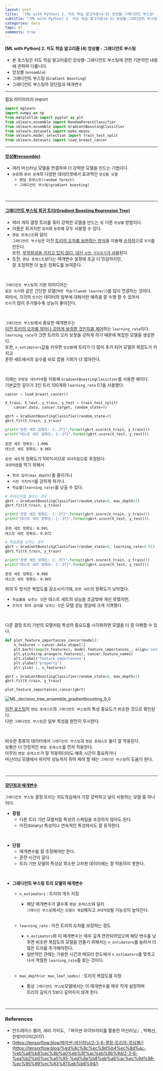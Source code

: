 ```yaml
---
layout: post
title:  "[ML with Python] 2. 지도 학습 알고리즘(4-3) 앙상블-그래디언트 부스팅"
subtitle: "[ML with Python] 2. 지도 학습 알고리즘(4-3) 앙상블-그래디언트 부스팅"
categories: data
tags: ml
comments: true
---
```

#### [ML with Python] 2. 지도 학습 알고리즘 (4) 앙상블 - 그래디언트 부스팅
- 본 포스팅은 지도 학습 알고리즘인 앙상블-그래디언트 부스팅에 관한 기본적인 내용에 관하여 다룹니다.
- 앙상블 (`ensemble`)
- 그래디언트 부스팅 (`Gradient Boosting`)
- 그래디언트 부스팅의 장단점과 매개변수

___

필요 라이브러리 import

```python
import mglearn
import numpy as np
from matplotlib import pyplot as plt
from sklearn.ensemble import RandomForestClassifier
from sklearn.ensemble import GradientBoostingClassifier
from sklearn.datasets import make_moons
from sklearn.model_selection import train_test_split
from sklearn.datasets import load_breast_cancer
```

---

#### <u>앙상블(ensemble)</u>

- 여러 머신러닝 모델을 연결하여 더 강력한 모델을 만드는 기법이다.
- `분류`와 `회귀 문제`의 다양한 데이터셋에서 효과적인 `앙상블 모델`
    - `랜덤 포레스트(random forest)`
    - `그래디언트 부스팅(gradient boosting)`

<br>

---

#### <u>그래디언트 부스팅 회귀 트리(Gradient Boosting Regression Tree)</u>

- 여러 개의 결정 트리를 묶어 강력한 모델을 만드는 또 다른 `앙상블` 방법이다.
- 이름은 회귀지만 `회귀`와 `분류`에 모두 사용할 수 있다.
- `랜덤 포레스트`와 달리<br> `그래디언트 부스팅`은 이전 <u>트리의 오차를 보완하는 방식</u>을 이용해 <u>순차적</u>으로 `트리`를 만든다.<br>또한, <u>무작위성을 가지고 있지 않다. 대신 `사전 가지치기`가 사용</u>된다.
- 또한, `랜덤 포레스트`보다는 매개변수 설정에 조금 더 민감하지만,<br>잘 조정하면 더 높은 정확도를 보여준다.

<br>

`그래디언트 부스팅`의 기본 아이디어는<br>
`얕은 트리`와 같은 간단한 모델(`약한 학습기(weak learner)`)를 많이 연결하는 것이다.<br>
따라서, 각각의 `트리`는 데이터의 일부에 대해서만 예측을 잘 수행 할 수 있어서<br>
`트리`가 많이 추가될수록 성능이 좋아진다.

<br>

`그래디언트 부스팅`에서 중요한 매개변수는<br>
<u>이전 트리의 오차를 얼마나 강하게 보정할 것인지를 제어</u>하는 `learning_rate`이다.<br>
`learning_rate`가 크면 트리의 오차 보정을 강하게 하기 때문에 복잡한 모델을 생성한다.<br>
또한, `n_estimators`값을 키우면 `앙상블`에 트리가 더 많이 추가 되어 모델의 복잡도가 커지고<br>
훈련 세트에서의 실수를 바로 잡을 기회가 더 많아진다.

<br>

아래는 `유방암 데이터셋`을 이용해 `GradientBoostingClassifier`를 사용한 예이다.<br>
기본값인 깊이가 3인 트리 100개와 `learning_rate` 0.1을 사용했다.


```python
cancer = load_breast_cancer()

X_train, X_test, y_train, y_test = train_test_split(
    cancer.data, cancer.target, random_state=0)

gbrt = GradientBoostingClassifier(random_state=0)
gbrt.fit(X_train, y_train)

print("훈련 세트 정확도: {:.3f}".format(gbrt.score(X_train, y_train)))
print("테스트 세트 정확도: {:.3f}".format(gbrt.score(X_test, y_test)))
```

    훈련 세트 정확도: 1.000
    테스트 세트 정확도: 0.965
    

`훈련 세트`의 정확도가 100%이므로 `과대적합`으로 추정된다.<br>
`과대적합`을 막기 위해서 
- `최대 깊이(max_depth)`를 줄이거나
- `사전 가지치기`를 강하게 하거나
- `학습률(learning_rate)`를 낮출 수 있다.


```python
# 최대깊이를 줄이는 경우
gbrt = GradientBoostingClassifier(random_state=0, max_depth=1)
gbrt.fit(X_train, y_train)

print("훈련 세트 정확도: {:.3f}".format(gbrt.score(X_train, y_train)))
print("테스트 세트 정확도: {:.3f}".format(gbrt.score(X_test, y_test)))
```

    훈련 세트 정확도: 0.991
    테스트 세트 정확도: 0.972
    


```python
# 학습률을 낮추는 경우
gbrt = GradientBoostingClassifier(random_state=0, learning_rate=0.01)
gbrt.fit(X_train, y_train)

print("훈련 세트 정확도: {:.3f}".format(gbrt.score(X_train, y_train)))
print("테스트 세트 정확도: {:.3f}".format(gbrt.score(X_test, y_test)))
```

    훈련 세트 정확도: 0.988
    테스트 세트 정확도: 0.965
    

위의 두 방식은 복잡도를 감소시키기에, `훈련 세트`의 정확도가 낮아졌다.<br>
- `학습률을 낮추는 것`은 테스트 세트의 성능을 조금밖에 개선 못했지만,<br>
- `트리의 최대 깊이를 낮추는 것`은 모델 성능 향상에 크게 기여했다.

<br>

다른 결정 트리 기반의 모델처럼 특성의 중요도를 시각화하면 모델을 더 잘 이해할 수 있다.<br>


```python
def plot_feature_importances_cancer(model):
    n_features = cancer.data.shape[1]
    plt.barh(range(n_features), model.feature_importances_, align='center')
    plt.yticks(np.arange(n_features), cancer.feature_names)
    plt.xlabel("feature_importances")
    plt.ylabel("property")
    plt.ylim(-1, n_features)

gbrt = GradientBoostingClassifier(random_state=0, max_depth=1)
gbrt.fit(X_train, y_train)

plot_feature_importances_cancer(gbrt)
```


    
![ML_decision_tree_ensemble_gradientboosting_9_0](https://user-images.githubusercontent.com/53929665/99261549-379dec00-2860-11eb-92cc-63799563699b.png)
    


[이전 포스팅](https://jhryu1208.github.io/data/2020/11/16/ML_decision_tree_ensemble_random_forest/)의 `랜덤 포레스트`와 `그레디언트 부스팅`의 특성 중요도가 비슷한 것으로 확인된다.<br>
다만 `그래디언트 부스팅`은 일부 특성을 완전히 무시한다.

<br>

비슷한 종류의 데이터에서 `그래디언트 부스팅`과 `랜덤 포레스트` 둘다 잘 작동된다.<br>
보통은 더 안정적인 `랜덤 포레스트`를 먼저 적용한다.<br>
아무리 `랜덤 포레스트`가 잘 작동하더라도 예측 시간이 중요하거나<br>
머신러닝 모델에서 마지막 성능까지 쥐어 짜야 할 때는 `그레디언 부스팅`이 도움이 된다.

<br>

---

#### <u>장단점과 매개변수</u>

`그래디언트 부스팅` 결정 트리는 지도학습에서 가장 강력하고 널리 사용하는 모델 중 하나이다.<br>

- <b>장점</b>
    - 다른 트리 기반 모델처럼 특성의 스케일을 조정하지 않아도 된다.
    - 이진(binary) 특성이나 연속적인 특성에서도 잘 동작한다. 

<br>

- <b>단점</b>
    - 매개변수를 잘 조정해야만 한다.
    - 훈련 시간이 길다.
    - 트리 기반 모델의 특성상 희소한 고차원 데이터에는 잘 작동하지 못한다.
    
    
<br>

- <b>그래디언트 부스팅 트리 모델의 매개변수</b>
    - `n_estimators` : 트리의 개수 지정
    
        - 해당 매개변수가 클수록 `랜덤 포레스트`와 달리<br> `그래디언 부스팅`에서는 `모델이 복잡`해지고 `과대적합`될 가능성이 높아진다.
        
    <br>
    
    - `learning_rate` : 이전 트리의 오차를 보정하는 정도
    

        - `n_estimators`와 이 매개변수는 매우 깊게 연관되어있으며 해당 변수를 낮추면 비슷한 복잡도의 모델을 만들기 위해서는 `n_estimators`를 늘려서 더 많은 트리를 추가해야한다.
        - 일반적인 관례는 가용한 시간과 메모리 한도에서 `n_estimators`를 맞추고 나서 적절한 `learning_rate`를 찾는 것이다.
        
     <br>
     
    - `max_depth(or max_leaf_nodes)` : 트리의 복잡도를 지정
    

        - 통상 `그래디언트 부스팅`모델에서는 이 매개변수를 매우 작게 설정하며<br>트리의 깊이가 5보다 깊어지지 않게 한다.
    
    
<br>    

---

### References

- 안드레아스 뮐러, 세라 가이도, 『파이썬 라이브러리를 활용한 머신러닝』, 박해선, 한빛미디어(2017)
-   [https://tensorflow.blog/파이썬-머신러닝/2-3-6-결정-트리의-앙상블/](https://tensorflow.blog/%ed%8c%8c%ec%9d%b4%ec%8d%ac-%eb%a8%b8%ec%8b%a0%eb%9f%ac%eb%8b%9d/2-3-6-%ea%b2%b0%ec%a0%95-%ed%8a%b8%eb%a6%ac%ec%9d%98-%ec%95%99%ec%83%81%eb%b8%94/)

